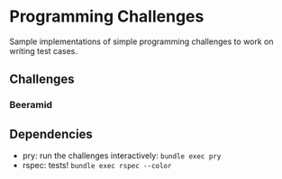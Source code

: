 Programming Challenges
======================

Sample implementations of simple programming challenges to work on writing test cases.

Challenges
----------

### Beeramid

Dependencies
------------

* pry: run the challenges interactively: `bundle exec pry`
* rspec: tests! `bundle exec rspec --color`
